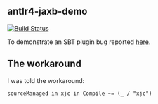 ## antlr4-jaxb-demo

[![Build Status](https://travis-ci.org/FranklinChen/antlr4-jaxb-demo.png)](https://travis-ci.org/FranklinChen/antlr4-jaxb-demo)

To demonstrate an SBT plugin bug reported [here](https://github.com/sbt/sbt-xjc/issues/15).

## The workaround

I was told the workaround:

```
sourceManaged in xjc in Compile ~= (_ / "xjc")
```
